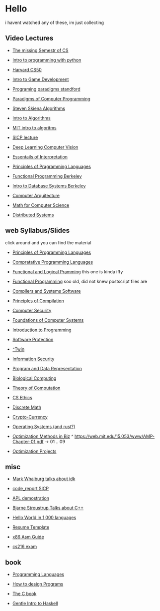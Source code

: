 # Hello

i havent watched any of these, im just collecting

## Video Lectures 

* [The missing Semestr of CS](https://missing.csail.mit.edu/)

* [Intro to programming with python](https://www.youtube.com/watch?v=OvKCESUCWII&list=PLhQjrBD2T3817j24-GogXmWqO5Q5vYy0V)

* [Harvard CS50](https://www.youtube.com/watch?v=8mAITcNt710)

* [Intro to Game Development](https://www.youtube.com/watch?v=b16rgLIf8I4&list=PLhQjrBD2T383Vx9-4vJYFsJbvZ_D17Qzh)

* [Programing paradigms standford](https://www.youtube.com/watch?v=Ps8jOj7diA0&list=PL9D558D49CA734A02)

* [Paradigms of Computer Programming](https://www.youtube.com/watch?v=MbrD-VrwpBY&list=PLhMnuBfGeCDO488LRJkng6nWzCQrIN1G1)

* [Steven Skiena Algorithms](https://www.youtube.com/watch?v=22hwcnXIGgk&list=PLOtl7M3yp-DX6ic0HGT0PUX_wiNmkWkXx)

* [Intro to Algorithms](https://www.youtube.com/watch?v=ZA-tUyM_y7s&list=PLUl4u3cNGP63EdVPNLG3ToM6LaEUuStEY&index=1)

* [MIT intro to algoritms](https://www.youtube.com/watch?v=HtSuA80QTyo&list=PLUl4u3cNGP61Oq3tWYp6V_F-5jb5L2iHb)

* [SICP lecture](https://www.youtube.com/watch?v=-J_xL4IGhJA&list=PLE18841CABEA24090)

* [Deep Learning Computer Vision](https://www.youtube.com/watch?v=dJYGatp4SvA&list=PL5-TkQAfAZFbzxjBHtzdVCWE0Zbhomg7r)

* [Essentails of Interpretation](https://www.youtube.com/watch?v=8OYqvwQlJVI&list=PLGNbPb3dQJ_4WT_m3aI3T2LRf2R_FKM2k)

* [Principles of Pragramming Languages](https://cs.wellesley.edu/~cs251/f21/)

* [Functional Programming Berkeley](https://www.youtube.com/watch?v=4leZ1Ca4f0g&list=PLhMnuBfGeCDNgVzLPxF9o5UNKG1b-LFY9&index=1)

* [Intro to Database Systems Berkeley](https://www.youtube.com/watch?v=y5IShB9ihds&list=PLhMnuBfGeCDPtyC9kUf_hG_QwjYzZ0Am1)

* [Computer Arquitecture](https://www.youtube.com/watch?v=9y_sUqHeyy8&list=PLhMnuBfGeCDM8pXLpqib90mDFJI-e1lpk)

* [Math for Computer Science](https://www.youtube.com/watch?v=L3LMbpZIKhQ&list=PLB7540DEDD482705B&index=1)

* [Distributed Systems](https://www.youtube.com/watch?v=cQP8WApzIQQ&list=PLrw6a1wE39_tb2fErI4-WkMbsvGQk9_UB&index=1)

## web Syllabus/Slides

click around and you can find the material 

* [Principles of Programming Languages](https://www2.cs.arizona.edu/~collberg/Teaching/520/2008/)

* [Compratative Programming Languages](https://www2.cs.arizona.edu/~collberg/Teaching/372/2013/)

* [Functional and Logical Pramming](https://www2.cs.arizona.edu/~collberg/Teaching/07.363/) this one is kinda iffy

* [Functional Programming](https://www2.cs.arizona.edu/~collberg/Teaching/415.360/Handouts/index.html) soo old, did not knew postscript files are

* [Compilers and Systems Software](https://www2.cs.arizona.edu/~collberg/Teaching/453/2009/)

* [Principles of Compilation](https://www2.cs.arizona.edu/~collberg/Teaching/553/2011/)

* [Computer Security](https://www2.cs.arizona.edu/~collberg/Teaching/466-566/2014/)

* [Foundations of Computer Systems](https://www2.cs.arizona.edu/~collberg/Teaching/340/Spring2001/)

* [Introduction to Programming](https://www2.cs.arizona.edu/~collberg/Teaching/415.101/)

* [Software Protection](https://www2.cs.arizona.edu/~collberg/Teaching/bsuir/2014/)

* [^Twin](https://www2.cs.arizona.edu/~collberg/Teaching/mgu/2015/)

* [Information Security](https://www.youtube.com/watch?v=xH9pKr6t5xc&list=PLILVcu1djxZ172AhE_hwVKKD28XG-6deo)
 
* [Program and Data Representation](https://www.cs.virginia.edu/~evans/cs216/classes/)

* [Biological Computing](https://computingbiology.github.io/)

* [Theory of Computation](https://computingbiology.github.io/)

* [CS Ethics](https://csethics.github.io/)

* [Discrete Math](https://uvacs2102.github.io/)

* [Crypto-Currency](http://bitcoin-class.org/allclasses/)

* [Operating Systems (and rust?)](http://www.rust-class.org/)

* [Optimization Methods in Biz](https://web.mit.edu/15.053/www/)
  ^ https://web.mit.edu/15.053/www/AMP-Chapter-01.pdf -> 01 .. 09

* [Optimization Projects](https://web.stanford.edu/class/ee392o/)

## misc 

* [Mark Whalburg talks about idk](https://www.youtube.com/watch?v=xFFs9UgOAlE)

* [code_report SICP](https://www.youtube.com/watch?v=oA-FdE3KV88&list=PLVFrD1dmDdvdvWFK8brOVNL7bKHpE-9w0)

* [APL demostration](https://www.youtube.com/watch?v=_DTpQ4Kk2wA&list=WL&index=90&t=711s)

* [Bjarne Stroustrup Talks about C++](https://www.youtube.com/watch?v=69edOm889V4&list=WL&index=92&t=262s)

* [Hello World in 1,000 languages](http://www2.latech.edu/~acm/HelloWorld.shtml)

* [Resume Template](https://drive.google.com/drive/folders/1h2CBVwmXf7vWBezOB4iyiYxqdGdC26QE)
 
* [x86 Asm Guide](https://www.cs.virginia.edu/~evans/cs216/guides/x86.html)

* [cs216 exam](https://www.cs.virginia.edu/~evans/cs216/exams/final/index.html)

## book

* [Programming Languages](https://cs.brown.edu/~sk/Publications/Books/ProgLangs/2007-04-26/plai-2007-04-26.pdf)

* [How to design Programs](https://htdp.org/2003-09-26/Book/curriculum.html)

* [The C book](https://www.youtube.com/watch?v=j-_s8f5K30I)

* [Gentle Intro to Haskell](https://www.haskell.org/tutorial/)
